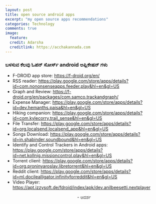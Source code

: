 ```yaml
---
layout: post
title: open source android apps
excerpt: "my open source apps recommendations"
categories: Technology
comments: true
image:
  feature: 
  credit: Adarsha
  creditlink: https://acchakannada.com
---
```


### 	ಬಳಸುವ ಕೆಲವು ಓಪನ್ ಸೋರ್ಸ್ android ಅಪ್ಲಿಕೇಷನ್ ಗಳು
- F-DROID app store: https://f-droid.org/en/
- RSS reader: https://play.google.com/store/apps/details?id=com.nononsenseapps.feeder.play&hl=en&gl=US
- Graph and Review: https://f-droid.org/en/packages/com.samco.trackandgraph/
- Expense Manager: https://play.google.com/store/apps/details?id=dev.hemanths.paisa&hl=en&gl=US
- Hiking companion: https://play.google.com/store/apps/details?id=com.kylecorry.trail_sense&hl=en&gl=US
- File Transfer: https://play.google.com/store/apps/details?id=org.localsend.localsend_app&hl=en&gl=US
- Songs Download: https://play.google.com/store/apps/details?id=in.shabinder.soundbound&hl=en&gl=US
- Identify and Control Trackers in Android apps: https://play.google.com/store/apps/details?id=net.kollnig.missioncontrol.play&hl=en&gl=US
- Torrent client: https://play.google.com/store/apps/details?id=org.proninyaroslav.libretorrent&hl=en&gl=US
- Reddit client: https://play.google.com/store/apps/details?id=ml.docilealligator.infinityforreddit&hl=en&gl=US
- Video Player: https://apt.izzysoft.de/fdroid/index/apk/dev.anilbeesetti.nextplayer


<p align = "center" > - ಆದರ್ಶ </p>
